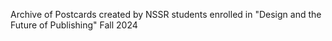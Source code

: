 Archive of Postcards created by NSSR students enrolled in "Design and the Future of Publishing" Fall 2024
